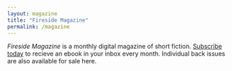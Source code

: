 ```yaml
---
layout: magazine
title: "Fireside Magazine"
permalink: /magazine
---
```

_Fireside Magazine_ is a monthly digital magazine of short fiction. [Subscribe today](https://firesidefiction.memberful.com/checkout?plan=25782) to recieve an ebook in your inbox every month. Individual back issues are also available for sale here.
